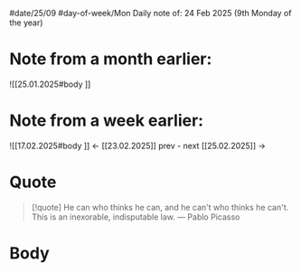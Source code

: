 
#date/25/09
#day-of-week/Mon
Daily note of: 24 Feb 2025 (9th Monday of the year)

# Note from a month earlier:
![[25.01.2025#body ]]

# Note from a week earlier:
![[17.02.2025#body ]]
 <- [[23.02.2025]] prev - next [[25.02.2025]] ->
# Quote

> [!quote] He can who thinks he can, and he can't who thinks he can't. This is an inexorable, indisputable law.
> — Pablo Picasso
# Body


